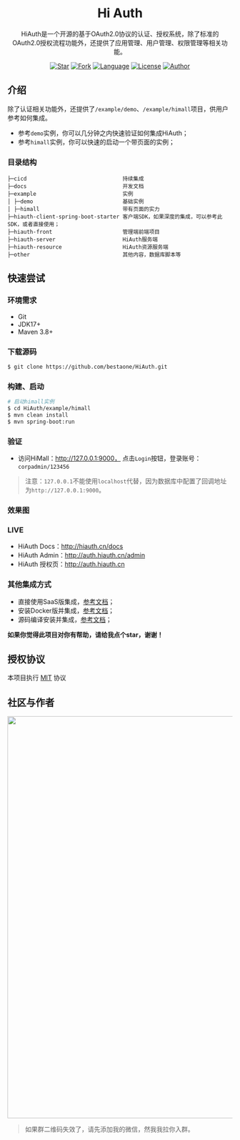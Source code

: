 <h1 align="center">Hi Auth</h1>

<div align="center">

HiAuth是一个开源的基于OAuth2.0协议的认证、授权系统，除了标准的OAuth2.0授权流程功能外，还提供了应用管理、用户管理、权限管理等相关功能。

[![Star](https://img.shields.io/github/stars/bestaone/HiAuth?color=42b883&logo=github&style=flat-square)](https://github.com/bestaone/HiAuth/stargazers)
[![Fork](https://img.shields.io/github/forks/bestaone/HiAuth?color=42b883&logo=github&style=flat-square)](https://github.com/bestaone/HiAuth/network/members)
[![Language](https://img.shields.io/badge/%E8%AF%AD%E8%A8%80-Java%20%7C%20Springboot%20%7C%20Vue3-red?style=flat-square&color=42b883)](https://github.com/bestaone/HiAuth)
[![License](https://img.shields.io/github/license/bestaone/HiAuth?color=42b883&style=flat-square)](https://github.com/bestaone/HiAuth/blob/master/LICENSE)
[![Author](https://img.shields.io/badge/作者-码道功臣-orange.svg)](https://github.com/bestaone)

</div>

## 介绍
除了认证相关功能外，还提供了`/example/demo`、`/example/himall`项目，供用户参考如何集成。

- 参考`demo`实例，你可以几分钟之内快速验证如何集成HiAuth；
- 参考`himall`实例，你可以快速的启动一个带页面的实例；

### 目录结构
```
├─cicd                              持续集成
├─docs                              开发文档
├─example                           实例
│ ├─demo                            基础实例
│ ├─himall                          带有页面的实力
├─hiauth-client-spring-boot-starter 客户端SDK，如果深度的集成，可以参考此SDK，或者直接使用；
├─hiauth-front                      管理端前端项目
├─hiauth-server                     HiAuth服务端
├─hiauth-resource                   HiAuth资源服务端
├─other                             其他内容，数据库脚本等
```

## 快速尝试

### 环境需求
- Git
- JDK17+
- Maven 3.8+

### 下载源码
```sh
$ git clone https://github.com/bestaone/HiAuth.git
```
### 构建、启动
```sh
# 启动himall实例
$ cd HiAuth/example/himall
$ mvn clean install
$ mvn spring-boot:run
```

### 验证
- 访问HiMall：http://127.0.0.1:9000， 点击`Login`按钮，登录账号：`corpadmin/123456`

> 注意：`127.0.0.1`不能使用`localhost`代替，因为数据库中配置了回调地址为`http://127.0.0.1:9000`。

### 效果图

### LIVE
- HiAuth Docs：http://hiauth.cn/docs
- HiAuth Admin：http://auth.hiauth.cn/admin
- HiAuth 授权页：http://auth.hiauth.cn

### 其他集成方式
- 直接使用SaaS版集成，[参考文档](http://hiauth.cn/docs/guide/saas)；
- 安装Docker版并集成，[参考文档](http://hiauth.cn/docs/guide/docker)；
- 源码编译安装并集成，[参考文档](http://hiauth.cn/docs/guide/sourcecode)；

**如果你觉得此项目对你有帮助，请给我点个star，谢谢！**

## 授权协议
本项目执行 [MIT](https://github.com/bestaone/HiAuth/blob/master/LICENSE) 协议

## 社区与作者
<p align="center">
  <img width="900" src="https://hiauth.oss-cn-zhangjiakou.aliyuncs.com/community_wechat.jpg">
</p>

>如果群二维码失效了，请先添加我的微信，然我我拉你入群。